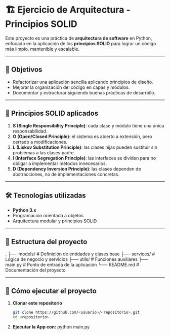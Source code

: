 # 🏗️ Ejercicio de Arquitectura - Principios SOLID

Este proyecto es una práctica de **arquitectura de software** en Python, enfocado en la aplicación de los **principios SOLID** para lograr un código más limpio, mantenible y escalable.

---

## 📌 Objetivos
- Refactorizar una aplicación sencilla aplicando principios de diseño.
- Mejorar la organización del código en capas y módulos.
- Documentar y estructurar siguiendo buenas prácticas de desarrollo.

---

## 📖 Principios SOLID aplicados
1. **S (Single Responsibility Principle)**: cada clase y módulo tiene una única responsabilidad.  
2. **O (Open/Closed Principle)**: el sistema es abierto a extensión, pero cerrado a modificaciones.  
3. **L (Liskov Substitution Principle)**: las clases hijas pueden sustituir sin problemas a las clases padre.  
4. **I (Interface Segregation Principle)**: las interfaces se dividen para no obligar a implementar métodos innecesarios.  
5. **D (Dependency Inversion Principle)**: las clases dependen de abstracciones, no de implementaciones concretas.  

---

## 🛠️ Tecnologías utilizadas
- **Python 3.x**
- Programación orientada a objetos
- Arquitectura modular y principios SOLID

---

## 📂 Estructura del proyecto
.
├── models/ # Definición de entidades y clases base
├── services/ # Lógica de negocio y servicios
├── utils/ # Funciones auxiliares
├── main.py # Punto de entrada de la aplicación
└── README.md # Documentación del proyecto


---

## 🚀 Cómo ejecutar el proyecto

1. **Clonar este repositorio**
   ```bash
   git clone https://github.com/<usuario>/<repositorio>.git
   cd <repositorio>

2. **Ejecutar la App con:**
python main.py

